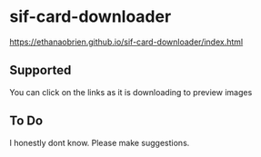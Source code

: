 # sif-card-downloader


https://ethanaobrien.github.io/sif-card-downloader/index.html


## Supported

You can click on the links as it is downloading to preview images

## To Do

I honestly dont know. Please make suggestions.
